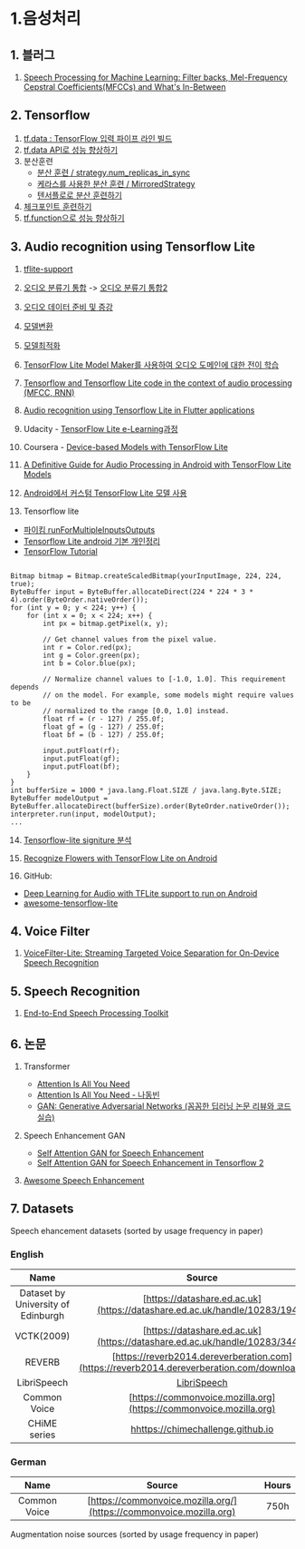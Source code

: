 # 1.음성처리

## 1. 블러그
1. [Speech Processing for Machine Learning: Filter backs, Mel-Frequency Cepstral Coefficients(MFCCs) and What's In-Between](https://haythamfayek.com/2016/04/21/speech-processing-for-machine-learning.html)

## 2. Tensorflow
1. [tf.data : TensorFlow 입력 파이프 라인 빌드](https://www.tensorflow.org/guide/data)
2. [tf.data API로 성능 향상하기](https://colab.research.google.com/github/tensorflow/docs-l10n/blob/master/site/ko/guide/data_performance.ipynb?hl=ko)
3. 분산훈련
   * [분산 훈련 / strategy.num_replicas_in_sync](https://ahnjg.tistory.com/34)
   * [케라스를 사용한 분산 훈련 / MirroredStrategy ](https://www.tensorflow.org/tutorials/distribute/keras)
   * [텐서플로로 분산 훈련하기](https://colab.research.google.com/github/jiyongjung0/tf-docs/blob/distribute_strategy/site/ko/beta/guide/distribute_strategy.ipynb)
4. [체크포인트 훈련하기](https://www.tensorflow.org/guide/checkpoint?hl=ko)
5. [tf.function으로 성능 향상하기](https://www.tensorflow.org/guide/function?hl=ko)

## 3. Audio recognition using Tensorflow Lite

1. [tflite-support](https://github.com/tensorflow/tflite-support.git)

2. [오디오 분류기 통합](https://www.tensorflow.org/lite/tutorials/model_maker_audio_classification)
  -> [오디오 분류기 통합2](https://www.tensorflow.org/lite/inference_with_metadata/task_library/audio_classifier)

3. [오디오 데이터 준비 및 증강](https://www.tensorflow.org/io/tutorials/audio?hl=ko)

4. [모델변환](https://www.tensorflow.org/lite/convert)

5. [모델최적화](https://www.tensorflow.org/lite/performance/model_optimization)

6. [TensorFlow Lite Model Maker를 사용하여 오디오 도메인에 대한 전이 학습](https://www.tensorflow.org/lite/inference_with_metadata/task_library/audio_classifier)

7. [Tensorflow and Tensorflow Lite code in the context of audio processing (MFCC, RNN)](https://gist.github.com/padoremu/8288b47ce76e9530eb288d4eec2e0b4d)

8. [Audio recognition using Tensorflow Lite in Flutter applications](https://carolinamalbuquerque.medium.com/audio-recognition-using-tensorflow-lite-in-flutter-application-8a4ad39964ae)

9. Udacity - [TensorFlow Lite  e-Learning과정](https://www.udacity.com/course/intro-to-tensorflow-lite--ud190)

10. Coursera - [Device-based Models with TensorFlow Lite](https://www.coursera.org/learn/device-based-models-tensorflow#syllabus)

11. [A Definitive Guide for Audio Processing in Android with TensorFlow Lite Models](https://heartbeat.fritz.ai/a-definitive-guide-for-audio-processing-in-android-with-tensorflow-lite-models-d90de896f0c4)

12. [Android에서 커스텀 TensorFlow Lite 모델 사용](https://firebase.google.com/docs/ml/android/use-custom-models?hl=ko)

13. Tensorflow lite
  * [파이킴 runForMultipleInputsOutputs](https://pythonkim.tistory.com/134?category=703510)
  * [Tensorflow Lite android 기본 개인정리](https://wiserloner.tistory.com/1379)
  * [TensorFlow Tutorial](https://data-flair.training/blogs/tensorflow-tutorial/)

~~~

Bitmap bitmap = Bitmap.createScaledBitmap(yourInputImage, 224, 224, true);
ByteBuffer input = ByteBuffer.allocateDirect(224 * 224 * 3 * 4).order(ByteOrder.nativeOrder());
for (int y = 0; y < 224; y++) {
    for (int x = 0; x < 224; x++) {
        int px = bitmap.getPixel(x, y);

        // Get channel values from the pixel value.
        int r = Color.red(px);
        int g = Color.green(px);
        int b = Color.blue(px);

        // Normalize channel values to [-1.0, 1.0]. This requirement depends
        // on the model. For example, some models might require values to be
        // normalized to the range [0.0, 1.0] instead.
        float rf = (r - 127) / 255.0f;
        float gf = (g - 127) / 255.0f;
        float bf = (b - 127) / 255.0f;

        input.putFloat(rf);
        input.putFloat(gf);
        input.putFloat(bf);
    }
}
int bufferSize = 1000 * java.lang.Float.SIZE / java.lang.Byte.SIZE;
ByteBuffer modelOutput = ByteBuffer.allocateDirect(bufferSize).order(ByteOrder.nativeOrder());
interpreter.run(input, modelOutput);
...

~~~
14. [Tensorflow-lite signiture 분석](https://quizee-ab.tistory.com/14)

15. [Recognize Flowers with TensorFlow Lite on Android](https://developer.android.com/codelabs/recognize-flowers-with-tensorflow-on-android?hl=pt#0)

16. GitHub: 
  * [Deep Learning for Audio with TFLite support to run on Android](https://github.com/dhiraa/shabda)
  * [awesome-tensorflow-lite](https://github.com/margaretmz/awesome-tensorflow-lite)
  
## 4. Voice Filter 

1. [VoiceFilter-Lite: Streaming Targeted Voice Separation for On-Device Speech Recognition](https://google.github.io/speaker-id/publications/VoiceFilter-Lite/)

## 5. Speech Recognition
1. [End-to-End Speech Processing Toolkit](https://github.com/espnet/espnet)


## 6. 논문
1. Transformer
   * [Attention Is All You Need](https://arxiv.org/pdf/1706.03762.pdf)
   * [Attention Is All You Need - 나동빈](https://www.youtube.com/watch?v=AA621UofTUA)
   * [GAN: Generative Adversarial Networks (꼼꼼한 딥러닝 논문 리뷰와 코드 실습)](https://www.youtube.com/watch?v=AVvlDmhHgC4&t=1245s)
   
2. Speech Enhancement GAN
   * [Self Attention GAN for Speech Enhancement](https://arxiv.org/pdf/2010.09132.pdf)
   * [Self Attention GAN for Speech Enhancement in Tensorflow 2](https://github.com/usimarit/sasegan)
 
3. [Awesome Speech Enhancement](https://github.com/nanahou/Awesome-Speech-Enhancement#Overview)


## 7. Datasets

Speech ehancement datasets (sorted by usage frequency in paper)

### English 

|   **Name**   |                             **Source**                             | **Hours** |
| :----------: | :----------------------------------------------------------------: | :-------: |
| Dataset by University of Edinburgh | [https://datashare.ed.ac.uk](https://datashare.ed.ac.uk/handle/10283/1942) |   -h   |
| VCTK(2009) | [https://datashare.ed.ac.uk](https://datashare.ed.ac.uk/handle/10283/3443) |   -h   |
| REVERB | [https://reverb2014.dereverberation.com](https://reverb2014.dereverberation.com/download.html) |   -h   |
| LibriSpeech  |              [LibriSpeech](http://www.openslr.org/12)              |   970h    |
| Common Voice | [https://commonvoice.mozilla.org](https://commonvoice.mozilla.org) |   1932h   |
| CHiME series | [hhttps://chimechallenge.github.io](https://chimechallenge.github.io/chime6/) |   -h   |

### German

|   **Name**   |                             **Source**                              | **Hours** |
| :----------: | :-----------------------------------------------------------------: | :-------: |
| Common Voice | [https://commonvoice.mozilla.org/](https://commonvoice.mozilla.org) |   750h    |


Augmentation noise sources (sorted by usage frequency in paper)



